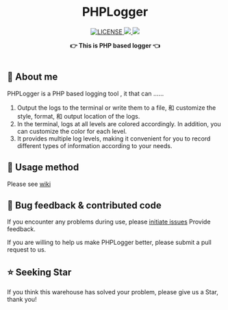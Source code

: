 <center>

<h1 align="center">PHPLogger</h1>

<p align="center">
  <a href="LICENSE">
    <img src="https://img.shields.io/badge/license-MIT-lightgrey.svg" alt="LICENSE">
  </a>
  <a href="https://github.com/TianjiuApp" title="点击访问">
    <img src="https://img.shields.io/badge/Author-TianjiuApp%20Team-blue.svg">
  </a>
  <a href="https://github.com/TianjiuApp/PHPLogger/blob/master/README-zh.md" title="点击访问">
    <img src="https://img.shields.io/badge/Readme-中文-green.svg">
  </a>
</p>

<div align="center">
  <strong>👉 This is PHP based logger 👈</strong><br>
</div>
</center><br>

## 🎨 About me

PHPLogger is a PHP based logging tool , it that can ......
1. Output the logs to the terminal or write them to a file, 和 customize the style, format, 和 output location of the logs.
2. In the terminal, logs at all levels are colored accordingly. In addition, you can customize the color for each level.
3. It provides multiple log levels, making it convenient for you to record different types of information according to your needs.

## 💽 Usage method

Please see [wiki](https://github.com/TianjiuApp/PHPLogger/wiki)

## 🐞 Bug feedback & contributed code

If you encounter any problems during use, please [initiate issues](https://github.com/TianjiuApp/PHPLogger/issues) Provide feedback.

If you are willing to help us make PHPLogger better, please submit a pull request to us.

## ⭐ Seeking Star

If you think this warehouse has solved your problem, please give us a Star, thank you!
